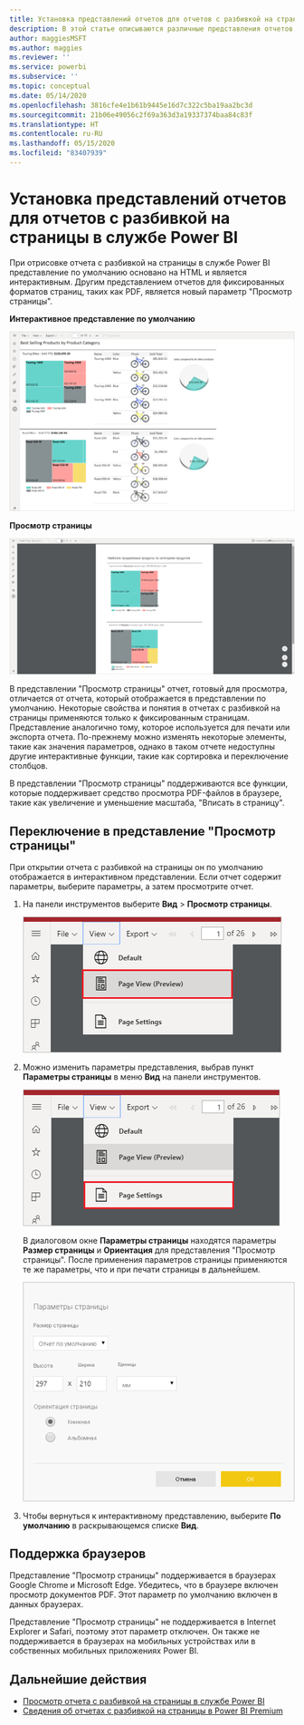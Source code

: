 ```yaml
---
title: Установка представлений отчетов для отчетов с разбивкой на страницы — Power BI
description: В этой статье описываются различные представления отчетов, которые доступны для отчетов с разбивкой на страницы в службе Power BI.
author: maggiesMSFT
ms.author: maggies
ms.reviewer: ''
ms.service: powerbi
ms.subservice: ''
ms.topic: conceptual
ms.date: 05/14/2020
ms.openlocfilehash: 3816cfe4e1b61b9445e16d7c322c5ba19aa2bc3d
ms.sourcegitcommit: 21b06e49056c2f69a363d3a19337374baa84c83f
ms.translationtype: HT
ms.contentlocale: ru-RU
ms.lasthandoff: 05/15/2020
ms.locfileid: "83407939"
---
```

# <a name="set-report-views-for-paginated-reports-in-the-power-bi-service"></a>Установка представлений отчетов для отчетов с разбивкой на страницы в службе Power BI

При отрисовке отчета с разбивкой на страницы в службе Power BI представление по умолчанию основано на HTML и является интерактивным. Другим представлением отчетов для фиксированных форматов страниц, таких как PDF, является новый параметр "Просмотр страницы".

**Интерактивное представление по умолчанию**

![Представление по умолчанию](media/page-view/power-bi-paginated-default-view.png)

**Просмотр страницы**

![Просмотр страницы](media/page-view/power-bi-paginated-page-view.png)

В представлении "Просмотр страницы" отчет, готовый для просмотра, отличается от отчета, который отображается в представлении по умолчанию. Некоторые свойства и понятия в отчетах с разбивкой на страницы применяются только к фиксированным страницам. Представление аналогично тому, которое используется для печати или экспорта отчета. По-прежнему можно изменять некоторые элементы, такие как значения параметров, однако в таком отчете недоступны другие интерактивные функции, такие как сортировка и переключение столбцов.

В представлении "Просмотр страницы" поддерживаются все функции, которые поддерживает средство просмотра PDF-файлов в браузере, такие как увеличение и уменьшение масштаба, "Вписать в страницу".

## <a name="switch-to-page-view"></a>Переключение в представление "Просмотр страницы"

При открытии отчета с разбивкой на страницы он по умолчанию отображается в интерактивном представлении. Если отчет содержит параметры, выберите параметры, а затем просмотрите отчет.

1. На панели инструментов выберите **Вид** > **Просмотр страницы**.

    ![Переключение в представление "Просмотр страницы"](media/page-view/power-bi-paginated-page-view-dropdown.png)

2. Можно изменить параметры представления, выбрав пункт **Параметры страницы** в меню **Вид** на панели инструментов. 

    ![Выбор параметров страницы](media/page-view/power-bi-paginated-page-settings-dropdown.png)
    
    В диалоговом окне **Параметры страницы** находятся параметры **Размер страницы** и **Ориентация** для представления "Просмотр страницы". После применения параметров страницы применяются те же параметры, что и при печати страницы в дальнейшем.
   
    ![Диалоговое окно "Параметры страницы"](media/page-view/power-bi-paginated-page-settings-dialog.png)

3. Чтобы вернуться к интерактивному представлению, выберите **По умолчанию** в раскрывающемся списке **Вид**.

## <a name="browser-support"></a>Поддержка браузеров

Представление "Просмотр страницы" поддерживается в браузерах Google Chrome и Microsoft Edge. Убедитесь, что в браузере включен просмотр документов PDF. Этот параметр по умолчанию включен в данных браузерах.

Представление "Просмотр страницы" не поддерживается в Internet Explorer и Safari, поэтому этот параметр отключен. Он также не поддерживается в браузерах на мобильных устройствах или в собственных мобильных приложениях Power BI.  


## <a name="next-steps"></a>Дальнейшие действия

- [Просмотр отчета с разбивкой на страницы в службе Power BI](../consumer/paginated-reports-view-power-bi-service.md)
- [Сведения об отчетах с разбивкой на страницы в Power BI Premium](paginated-reports-report-builder-power-bi.md)
